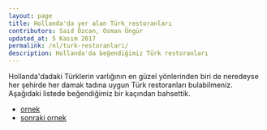 ```yaml
---
layout: page
title: Hollanda'da yer alan Türk restoranları
contributors: Said Özcan, Osman Üngür
updated_at: 5 Kasım 2017
permalink: /nl/turk-restoranlari/
description: Hollanda'da beğendiğimiz Türk restoranları
---
```


Hollanda'dadaki Türklerin varlığının en güzel yönlerinden biri de neredeyse 
her şehirde her damak tadına uygun Türk restoranları bulabilmeniz. Aşağıdaki
listede beğendiğimiz bir kaçından bahsettik.

* [ornek](http://bla)
* [sonraki ornek](http://foo)

